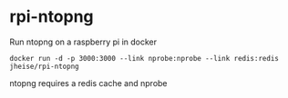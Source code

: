 # rpi-ntopng

Run ntopng on a raspberry pi in docker

`docker run -d -p 3000:3000 --link nprobe:nprobe --link redis:redis jheise/rpi-ntopng`

ntopng requires a redis cache and nprobe
